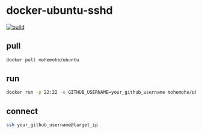 # docker-ubuntu-sshd

[![build](https://github.com/mohemohe/docker-ubuntu-sshd/actions/workflows/build.yaml/badge.svg)](https://github.com/mohemohe/docker-ubuntu-sshd/actions/workflows/build.yaml)

## pull

```sh
docker pull mohemohe/ubuntu
```

## run

```sh
docker run -p 22:22 -e GITHUB_USERNAME=your_github_username mohemohe/ubuntu
```

## connect

```sh
ssh your_github_username@target_ip
```
